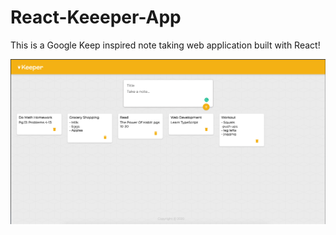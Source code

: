 # React-Keeeper-App

This is a Google Keep inspired note taking web application built with React!

<img src = "keeper.png"/>
